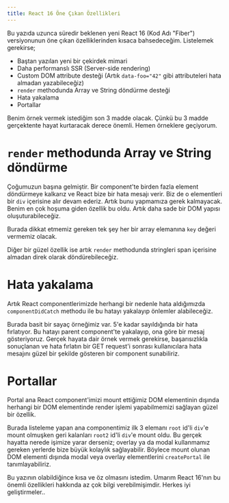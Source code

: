 ```yaml
---
title: React 16 Öne Çıkan Özellikleri
---
```


Bu yazıda uzunca süredir beklenen yeni React 16 (Kod Adı "Fiber") versiyonunun öne çıkan özelliklerinden kısaca bahsedeceğim. Listelemek gerekirse;

* Baştan yazılan yeni bir çekirdek mimari
* Daha performanslı SSR (Server-side rendering)
* Custom DOM attribute desteği (Artık `data-foo="42"` gibi attributeleri hata almadan yazabileceğiz)
* `render` methodunda Array ve String döndürme desteği
* Hata yakalama
* Portallar

Benim örnek vermek istediğim son 3 madde olacak. Çünkü bu 3 madde gerçektente hayat kurtaracak derece önemli. Hemen örneklere geçiyorum.
# `render` methodunda Array ve String döndürme
Çoğumuzun başına gelmiştir. Bir component'te birden fazla element döndürmeye kalkarız ve React bize bir hata mesajı verir. Biz de o elementleri bir `div` içerisine alır devam ederiz. Artık bunu yapmamıza gerek kalmayacak. Benim en çok hoşuma giden özellik bu oldu. Artık daha sade bir DOM yapısı oluşuturabileceğiz.

<script src="https://gist.github.com/mertkahyaoglu/2d28e482618a0b723282573735fbf2db.js"></script>

Burada dikkat etmemiz gereken tek şey her bir array elemanına  `key` değeri vermemiz olacak.

Diğer bir güzel özellik ise artık `render` methodunda stringleri span içerisine almadan direk olarak döndürebileceğiz.

<script src="https://gist.github.com/mertkahyaoglu/9aac921368ecac8ab6d8b7c8ab7856c6.js"></script>

# Hata yakalama
Artık React componentlerimizde herhangi bir nedenle hata aldığımızda `componentDidCatch`  methodu ile bu hatayı yakalayıp önlemler alabileceğiz. 

<script src="https://gist.github.com/mertkahyaoglu/a28f2ade37d72f747529bbdc537c0ba2.js"></script>

Burada basit bir sayaç örneğimiz var. 5'e kadar sayıldığında bir hata fırlatıyor. Bu hatayı parent component'te yakalayıp, ona göre bir mesaj gösteriyoruz. Gerçek hayata dair örnek vermek gerekirse, başarısızlıkla sonuçlanan ve hata fırlatın bir GET request'i sonrası kullanıcılara hata mesajını güzel bir şekilde gösteren bir component sunabiliriz.

# Portallar
Portal ana React component'imizi mount ettiğimiz DOM elementinin dışında herhangi bir DOM elementinde render işlemi yapabilmemizi sağlayan güzel bir özellik.

<script src="https://gist.github.com/mertkahyaoglu/edad56982631a291af28b7548a9aa2db.js"></script>

Burada listeleme yapan ana componentimiz ilk 3 elemanı  `root`  id'li `div`'e mount olmuşken geri kalanları `root2` id'li `div`'e mount oldu. Bu gerçek hayatta nerede işimize yarar derseniz; overlay ya da modal kullanmamız gereken yerlerde bize büyük kolaylık sağlayabilir. Böylece mount olunan DOM elementi dışında modal veya overlay elementlerini `createPortal` ile tanımlayabiliriz.

Bu yazının olabildiğince kısa ve öz olmasını istedim. Umarım React 16'nın bu önemli özellikleri hakkında az çok bilgi verebilmişimdir. Herkes iyi geliştirmeler..